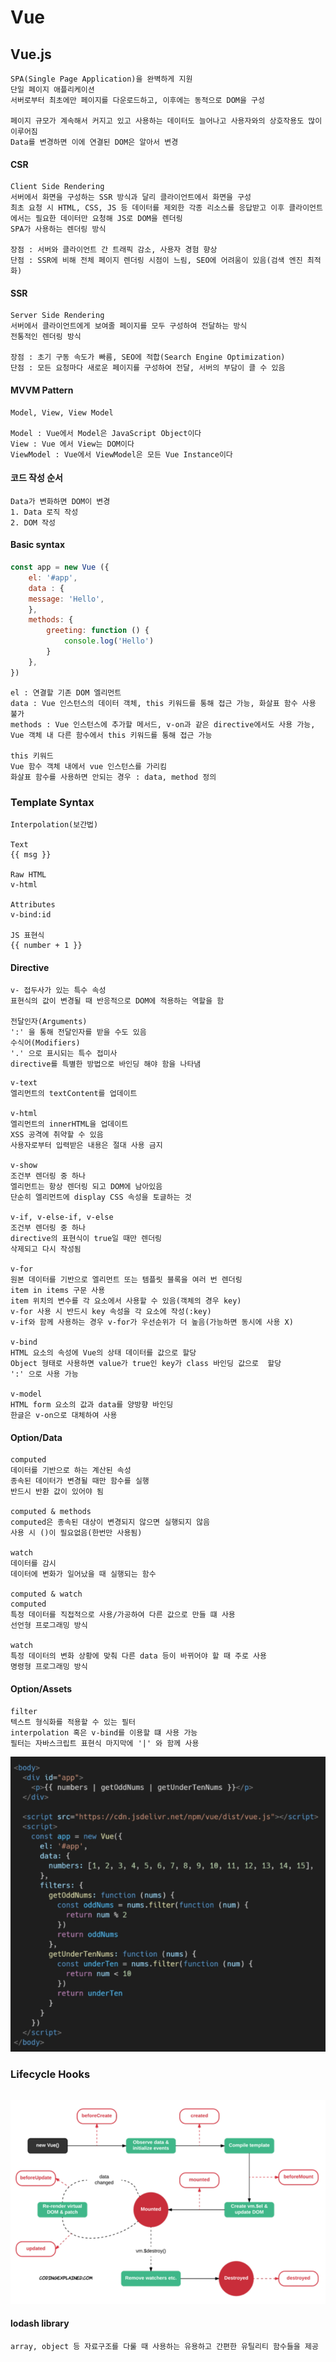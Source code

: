 # Vue

## Vue.js

```
SPA(Single Page Application)을 완벽하게 지원
단일 페이지 애플리케이션
서버로부터 최초에만 페이지를 다운로드하고, 이후에는 동적으로 DOM을 구성

페이지 규모가 계속해서 커지고 있고 사용하는 데이터도 늘어나고 사용자와의 상호작용도 많이 이루어짐
Data를 변경하면 이에 연결된 DOM은 알아서 변경
```

#### CSR

```
Client Side Rendering
서버에서 화면을 구성하는 SSR 방식과 달리 클라이언트에서 화면을 구성
최초 요청 시 HTML, CSS, JS 등 데이터를 제외한 각종 리소스를 응답받고 이후 클라이언트에서는 필요한 데이터만 요청해 JS로 DOM을 렌더링
SPA가 사용하는 렌더링 방식

장점 : 서버와 클라이언트 간 트래픽 감소, 사용자 경험 향상
단점 : SSR에 비해 전체 페이지 렌더링 시점이 느림, SEO에 어려움이 있음(검색 엔진 최적화)
```

#### SSR

```
Server Side Rendering
서버에서 클라이언트에게 보여줄 페이지를 모두 구성하여 전달하는 방식
전통적인 렌더링 방식

장점 : 초기 구동 속도가 빠름, SEO에 적합(Search Engine Optimization)
단점 : 모든 요청마다 새로운 페이지를 구성하여 전달, 서버의 부담이 클 수 있음
```

#### MVVM Pattern

```
Model, View, View Model

Model : Vue에서 Model은 JavaScript Object이다
View : Vue 에서 View는 DOM이다
ViewModel : Vue에서 ViewModel은 모든 Vue Instance이다
```

#### 코드 작성 순서

```
Data가 변화하면 DOM이 변경
1. Data 로직 작성
2. DOM 작성
```

#### Basic syntax

```javascript
const app = new Vue ({
    el: '#app',
    data : {
    message: 'Hello', 
	},
    methods: {
        greeting: function () {
            console.log('Hello')
        }
    },
})
```

```
el : 연결할 기존 DOM 엘리먼트
data : Vue 인스턴스의 데이터 객체, this 키워드를 통해 접근 가능, 화살표 함수 사용 불가
methods : Vue 인스턴스에 추가할 메서드, v-on과 같은 directive에서도 사용 가능, Vue 객체 내 다른 함수에서 this 키워드를 통해 접근 가능

this 키워드
Vue 함수 객체 내에서 vue 인스턴스를 가리킴
화살표 함수를 사용하면 안되는 경우 : data, method 정의
```

### Template Syntax

```
Interpolation(보간법)

Text
{{ msg }}

Raw HTML
v-html

Attributes
v-bind:id

JS 표현식
{{ number + 1 }}
```

#### Directive

```
v- 접두사가 있는 특수 속성
표현식의 값이 변경될 때 반응적으로 DOM에 적용하는 역할을 함

전달인자(Arguments)
':' 을 통해 전달인자를 받을 수도 있음
수식어(Modifiers)
'.' 으로 표시되는 특수 접미사
directive를 특별한 방법으로 바인딩 해야 함을 나타냄
```

```
v-text
엘리먼트의 textContent를 업데이트

v-html
엘리먼트의 innerHTML을 업데이트
XSS 공격에 취약할 수 있음
사용자로부터 입력받은 내용은 절대 사용 금지

v-show
조건부 렌더링 중 하나
엘리먼트는 항상 렌더링 되고 DOM에 남아있음
단순히 엘리먼트에 display CSS 속성을 토글하는 것

v-if, v-else-if, v-else
조건부 렌더링 중 하나
directive의 표현식이 true일 때만 렌더링
삭제되고 다시 작성됨

v-for
원본 데이터를 기반으로 엘리먼트 또는 템플릿 블록을 여러 번 렌더링
item in items 구문 사용
item 위치의 변수를 각 요소에서 사용할 수 있음(객체의 경우 key)
v-for 사용 시 반드시 key 속성을 각 요소에 작성(:key)
v-if와 함께 사용하는 경우 v-for가 우선순위가 더 높음(가능하면 동시에 사용 X)

v-bind
HTML 요소의 속성에 Vue의 상태 데이터를 값으로 할당
Object 형태로 사용하면 value가 true인 key가 class 바인딩 값으로  할당
':' 으로 사용 가능

v-model
HTML form 요소의 값과 data를 양방향 바인딩
한글은 v-on으로 대체하여 사용
```

#### Option/Data

```
computed
데이터를 기반으로 하는 계산된 속성
종속된 데이터가 변경될 때만 함수를 실행
반드시 반환 값이 있어야 됨

computed & methods
computed은 종속된 대상이 변경되지 않으면 실행되지 않음
사용 시 ()이 필요없음(한번만 사용됨)

watch
데이터를 감시
데이터에 변화가 일어났을 때 실행되는 함수

computed & watch
computed
특정 데이터를 직접적으로 사용/가공하여 다른 값으로 만들 떄 사용
선언형 프로그래밍 방식

watch
특정 데이터의 변화 상황에 맞춰 다른 data 등이 바뀌어야 할 때 주로 사용
명령형 프로그래밍 방식
```

#### Option/Assets

```
filter
텍스트 형식화를 적용할 수 있는 필터
interpolation 혹은 v-bind를 이용할 떄 사용 가능
필터는 자바스크립트 표현식 마지막에 '|' 와 함께 사용
```

![image-20211114184912831](vue.assets/image-20211114184912831.png)

### Lifecycle Hooks

```

```

![image-20211114185046146](vue.assets/image-20211114185046146.png)

#### lodash library

```
array, object 등 자료구조를 다룰 때 사용하는 유용하고 간편한 유틸리티 함수들을 제공
```

